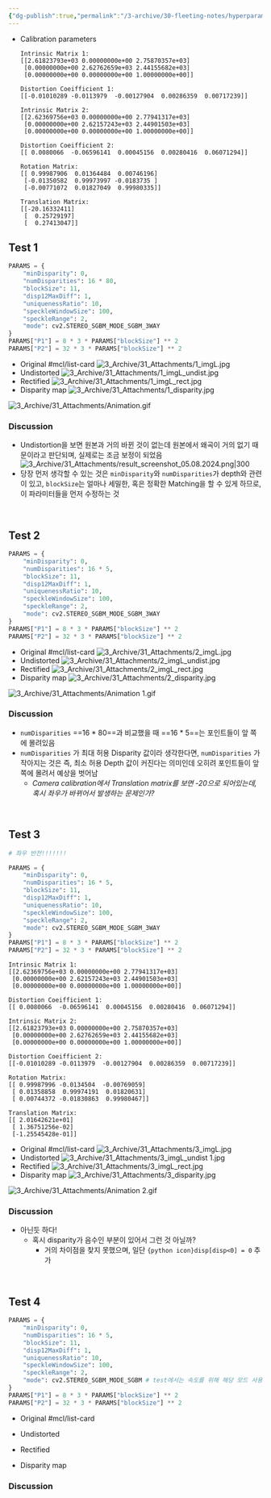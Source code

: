 ```yaml
---
{"dg-publish":true,"permalink":"/3-archive/30-fleeting-notes/hyperparameter-tunning/","tags":["Project/Stereo2PCD"],"noteIcon":"","created":"2024-08-05"}
---
```


- Calibration parameters
	```
	Intrinsic Matrix 1:
	[[2.61823793e+03 0.00000000e+00 2.75870357e+03]
	 [0.00000000e+00 2.62762659e+03 2.44155682e+03]
	 [0.00000000e+00 0.00000000e+00 1.00000000e+00]]
	
	Distortion Coeifficient 1: 
	[[-0.01010289 -0.0113979  -0.00127904  0.00286359  0.00717239]]
	
	Intrinsic Matrix 2: 
	[[2.62369756e+03 0.00000000e+00 2.77941317e+03]
	 [0.00000000e+00 2.62157243e+03 2.44901503e+03]
	 [0.00000000e+00 0.00000000e+00 1.00000000e+00]]
	
	Distortion Coeifficient 2: 
	[[ 0.0080066  -0.06596141  0.00045156  0.00280416  0.06071294]]
	
	Rotation Matrix: 
	[[ 0.99987906  0.01364484  0.00746196]
	 [-0.01350582  0.99973997 -0.0183735 ]
	 [-0.00771072  0.01827049  0.99980335]]
	
	Translation Matrix: 
	[[-20.16332411]
	 [  0.25729197]
	 [  0.27413047]]
	```

## Test 1
```python
PARAMS = {
    "minDisparity": 0,
    "numDisparities": 16 * 80,
    "blockSize": 11,
    "disp12MaxDiff": 1,
    "uniquenessRatio": 10,
    "speckleWindowSize": 100,
    "speckleRange": 2,
    "mode": cv2.STEREO_SGBM_MODE_SGBM_3WAY
}
PARAMS["P1"] = 8 * 3 * PARAMS["blockSize"] ** 2
PARAMS["P2"] = 32 * 3 * PARAMS["blockSize"] ** 2
```

- Original #mcl/list-card
  ![3_Archive/31_Attachments/1_imgL.jpg](/img/user/3_Archive/31_Attachments/1_imgL.jpg)
- Undistorted
  ![3_Archive/31_Attachments/1_imgL_undist.jpg](/img/user/3_Archive/31_Attachments/1_imgL_undist.jpg)
- Rectified
  ![3_Archive/31_Attachments/1_imgL_rect.jpg](/img/user/3_Archive/31_Attachments/1_imgL_rect.jpg)
- Disparity map
	![3_Archive/31_Attachments/1_disparity.jpg](/img/user/3_Archive/31_Attachments/1_disparity.jpg)


![3_Archive/31_Attachments/Animation.gif](/img/user/3_Archive/31_Attachments/Animation.gif)

### Discussion
- Undistortion을 보면 원본과 거의 바뀐 것이 없는데 원본에서 왜곡이 거의 없기 때문이라고 판단되며, 실제로는 조금 보정이 되었음
  ![3_Archive/31_Attachments/result_screenshot_05.08.2024.png|300](/img/user/3_Archive/31_Attachments/result_screenshot_05.08.2024.png)
- 당장 먼저 생각할 수 있는 것은 `minDisparity`와 `numDisparities`가 depth와 관련이 있고, `blockSize`는 얼마나 세밀한, 혹은 정확한 Matching을 할 수 있게 하므로, 이 파라미터들을 먼저 수정하는 것

<br/>

## Test 2
```python
PARAMS = {
    "minDisparity": 0,
    "numDisparities": 16 * 5,
    "blockSize": 11,
    "disp12MaxDiff": 1,
    "uniquenessRatio": 10,
    "speckleWindowSize": 100,
    "speckleRange": 2,
    "mode": cv2.STEREO_SGBM_MODE_SGBM_3WAY
}
PARAMS["P1"] = 8 * 3 * PARAMS["blockSize"] ** 2
PARAMS["P2"] = 32 * 3 * PARAMS["blockSize"] ** 2
```

- Original #mcl/list-card
  ![3_Archive/31_Attachments/2_imgL.jpg](/img/user/3_Archive/31_Attachments/2_imgL.jpg)
- Undistorted
  ![3_Archive/31_Attachments/2_imgL_undist.jpg](/img/user/3_Archive/31_Attachments/2_imgL_undist.jpg)
- Rectified
  ![3_Archive/31_Attachments/2_imgL_rect.jpg](/img/user/3_Archive/31_Attachments/2_imgL_rect.jpg)
- Disparity map
	![3_Archive/31_Attachments/2_disparity.jpg](/img/user/3_Archive/31_Attachments/2_disparity.jpg)

![3_Archive/31_Attachments/Animation 1.gif](/img/user/3_Archive/31_Attachments/Animation%201.gif)



### Discussion
- `numDisparities` ==16 * 80==과 비교했을 때 ==16 * 5==는 포인트들이 앞 쪽에 몰려있음
- `numDisparities` 가 최대 허용 Disparity 값이라 생각한다면, `numDisparities` 가 작아지는 것은 즉, 최소 허용 Depth 값이 커진다는 의미인데 오히려 포인트들이 앞 쪽에 몰려서 예상을 벗어남
	- *Camera calibration에서 Translation matrix를 보면 -20으로 되어있는데, 혹시 좌우가 바뀌어서 발생하는 문제인가?*

<br/>

## Test 3
```python
# 좌우 반전!!!!!!!

PARAMS = {
    "minDisparity": 0,
    "numDisparities": 16 * 5,
    "blockSize": 11,
    "disp12MaxDiff": 1,
    "uniquenessRatio": 10,
    "speckleWindowSize": 100,
    "speckleRange": 2,
    "mode": cv2.STEREO_SGBM_MODE_SGBM_3WAY
}
PARAMS["P1"] = 8 * 3 * PARAMS["blockSize"] ** 2
PARAMS["P2"] = 32 * 3 * PARAMS["blockSize"] ** 2
```

```
Intrinsic Matrix 1:
[[2.62369756e+03 0.00000000e+00 2.77941317e+03]
 [0.00000000e+00 2.62157243e+03 2.44901503e+03]
 [0.00000000e+00 0.00000000e+00 1.00000000e+00]]

Distortion Coeifficient 1: 
[[ 0.0080066  -0.06596141  0.00045156  0.00280416  0.06071294]]

Intrinsic Matrix 2: 
[[2.61823793e+03 0.00000000e+00 2.75870357e+03]
 [0.00000000e+00 2.62762659e+03 2.44155682e+03]
 [0.00000000e+00 0.00000000e+00 1.00000000e+00]]

Distortion Coeifficient 2: 
[[-0.01010289 -0.0113979  -0.00127904  0.00286359  0.00717239]]

Rotation Matrix: 
[[ 0.99987996 -0.0134504  -0.00769059]
 [ 0.01358858  0.99974191  0.01820631]
 [ 0.00744372 -0.01830863  0.99980467]]

Translation Matrix: 
[[ 2.01642621e+01]
 [ 1.36751256e-02]
 [-1.25545428e-01]]
```

- Original #mcl/list-card
  ![3_Archive/31_Attachments/3_imgL.jpg](/img/user/3_Archive/31_Attachments/3_imgL.jpg)
- Undistorted
  ![3_Archive/31_Attachments/3_imgL_undist 1.jpg](/img/user/3_Archive/31_Attachments/3_imgL_undist%201.jpg)
- Rectified
  ![3_Archive/31_Attachments/3_imgL_rect.jpg](/img/user/3_Archive/31_Attachments/3_imgL_rect.jpg)
- Disparity map
	![3_Archive/31_Attachments/3_disparity.jpg](/img/user/3_Archive/31_Attachments/3_disparity.jpg)

![3_Archive/31_Attachments/Animation 2.gif](/img/user/3_Archive/31_Attachments/Animation%202.gif)
### Discussion
- 아닌듯 하다!
	- 혹시 disparity가 음수인 부분이 있어서 그런 것 아닐까?
		- 거의 차이점을 찾지 못했으며, 일단 `{python icon}disp[disp<0] = 0` 추가

<br/>

## Test 4
```python
PARAMS = {
    "minDisparity": 0,
    "numDisparities": 16 * 5,
    "blockSize": 11,
    "disp12MaxDiff": 1,
    "uniquenessRatio": 10,
    "speckleWindowSize": 100,
    "speckleRange": 2,
    "mode": cv2.STEREO_SGBM_MODE_SGBM # test에서는 속도를 위해 해당 모드 사용
}
PARAMS["P1"] = 8 * 3 * PARAMS["blockSize"] ** 2
PARAMS["P2"] = 32 * 3 * PARAMS["blockSize"] ** 2
```


- Original #mcl/list-card
  
- Undistorted
  
- Rectified
  
- Disparity map
	


### Discussion
